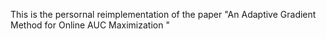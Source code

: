 This is the persornal reimplementation of the paper "An Adaptive Gradient Method for Online AUC Maximization
"
